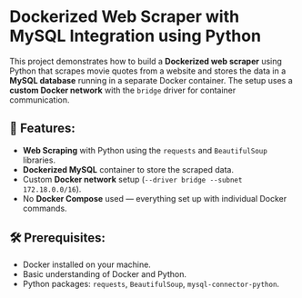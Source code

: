 # Dockerized Web Scraper with MySQL Integration using Python

This project demonstrates how to build a **Dockerized web scraper** using Python that scrapes movie quotes from a website and stores the data in a **MySQL database** running in a separate Docker container. The setup uses a **custom Docker network** with the `bridge` driver for container communication.

## 🚀 Features:
- **Web Scraping** with Python using the `requests` and `BeautifulSoup` libraries.
- **Dockerized MySQL** container to store the scraped data.
- Custom **Docker network** setup (`--driver bridge --subnet 172.18.0.0/16`).
- No **Docker Compose** used — everything set up with individual Docker commands.

## 🛠️ Prerequisites:
- Docker installed on your machine.
- Basic understanding of Docker and Python.
- Python packages: `requests`, `BeautifulSoup`, `mysql-connector-python`.

